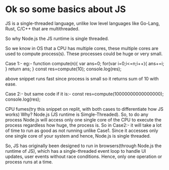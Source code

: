 <h1>Ok so some basics about JS</h1>
JS is a single-threaded language, unlike low level languages like Go-Lang, Rust, C/C++ that are multithreaded.

So why Node.js the JS runtime is single threaded.

So we know in OS that a CPU has multiple cores, these multiple cores are used to compute process(s).
These processes could be huge or very small.

Case 1:-
eg:- 
function compute(n){
    var ans=0;
    for(var i=0;i<=n;i++){
        ans+=i;
    }
    return ans;
}
const res=compute(10);
console.log(res);

above snippet runs fast since process is small so it returns sum of 10 with ease.

Case 2:- 
but same code if it is:- 
const res=compute(10000000000000000);
console.log(res);

CPU fumes(try this snippet on replit, with both cases to differentiate how JS works)
Why?
Node.js (JS runtime is Simgle-Threaded).
So, to do any process Node.js will access only one single core of the CPU to execute the process regardless how huge,
the process is.
So in Case2:- it will take a lot of time to run as good as not running unlike Case1.
Since it accesses only one single core of your system and hence, Node.js is single threaded.

So, JS has originally been designed to run in browsers(through Node.js the runtime of JS), which has a 
single-threaded event loop to handle UI updates, user events without race conditions.
Hence, only one operation or process runs at a time.